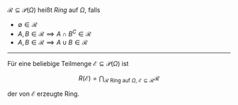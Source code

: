 $\mathcal{R} \subseteq \mathcal{P}(\Omega)$ heißt *Ring* auf $\Omega$, falls
- $\emptyset \in \mathcal{R}$
- $A, B \in \mathcal{R} \implies A \cap B^C \in \mathcal{R}$
- $A, B \in \mathcal{R} \implies A \cup B \in \mathcal{R}$

---

Für eine beliebige Teilmenge $\mathcal{E} \subseteq \mathcal{P}(\Omega)$ ist

$$
	R(\mathcal{E}) = \bigcap_{\mathcal{R} \text{ Ring auf } \Omega, \ \mathcal{E} \subseteq \mathcal{R}} \mathcal{R}
$$

der von $\mathcal{E}$ erzeugte Ring.